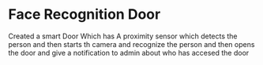 # Face Recognition Door
Created a smart Door Which has A proximity sensor which detects the person and then starts th camera and recognize the person and then opens the door and give a notification to admin about who has accesed the door 
